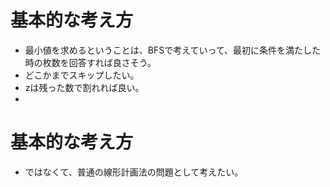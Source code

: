 # 基本的な考え方
- 最小値を求めるということは、BFSで考えていって、最初に条件を満たした時の枚数を回答すれば良さそう。
- どこかまでスキップしたい。
- zは残った数で割れれば良い。
- 

# 基本的な考え方
- ではなくて、普通の線形計画法の問題として考えたい。


